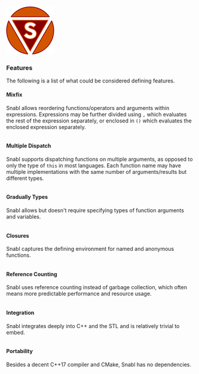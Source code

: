![Logo](logo.png?raw=true)

### Features
The following is a list of what could be considered defining features.

#### Mixfix
Snabl allows reordering functions/operators and arguments within expressions. Expressions may be further divided using ```,``` which evaluates the rest of the expression separately, or enclosed in ```()``` which evaluates the enclosed expression separately.

```
```

#### Multiple Dispatch
Snabl supports dispatching functions on multiple arguments, as opposed to only the type of ```this``` in most languages. Each function name may have multiple implementations with the same number of arguments/results but different types.

```
```

#### Gradually Types
Snabl allows but doesn't require specifying types of function arguments and variables.

```
```

#### Closures
Snabl captures the defining environment for named and anonymous functions.

```
```

#### Reference Counting
Snabl uses reference counting instead of garbage collection, which often means more predictable performance and resource usage.

```
```

#### Integration
Snabl integrates deeply into C++ and the STL and is relatively trivial to embed.

```
```

#### Portability
Besides a decent C++17 compiler and CMake, Snabl has no dependencies.

```
```